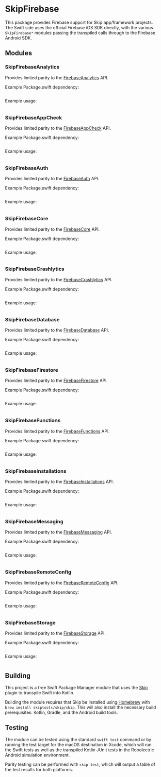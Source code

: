 # SkipFirebase

This package provides Firebase support for Skip app/framework projects.
The Swift side uses the official Firebase iOS SDK directly,
with the various `SkipFirebase*` modules passing the transpiled calls
through to the Firebase Android SDK.

## Modules

### SkipFirebaseAnalytics

Provides limited parity to the [FirebaseAnalytics](https://firebase.google.com/docs/reference/swift/firebaseanalytics/api/reference/Classes/Analytics) API.

Example Package.swift dependency:

```swift

```

Example usage:

```swift

```

### SkipFirebaseAppCheck

Provides limited parity to the [FirebaseAppCheck](https://firebase.google.com/docs/reference/swift/firebaseappcheck/api/reference/Classes/AppCheck) API.

Example Package.swift dependency:

```swift

```

Example usage:

```swift

```

### SkipFirebaseAuth

Provides limited parity to the [FirebaseAuth](https://firebase.google.com/docs/reference/swift/firebaseauth/api/reference/Classes/Auth) API.

Example Package.swift dependency:

```swift

```

Example usage:

```swift

```

### SkipFirebaseCore

Provides limited parity to the [FirebaseCore](https://firebase.google.com/docs/reference/swift/firebasecore/api/reference/Classes/Core) API.

Example Package.swift dependency:

```swift

```

Example usage:

```swift

```

### SkipFirebaseCrashlytics

Provides limited parity to the [FirebaseCrashlytics](https://firebase.google.com/docs/reference/swift/firebasecrashlytics/api/reference/Classes/Crashlytics) API.

Example Package.swift dependency:

```swift

```

Example usage:

```swift

```

### SkipFirebaseDatabase

Provides limited parity to the [FirebaseDatabase](https://firebase.google.com/docs/reference/swift/firebasedatabase/api/reference/Classes/Database) API.

Example Package.swift dependency:

```swift

```

Example usage:

```swift

```

### SkipFirebaseFirestore

Provides limited parity to the [FirebaseFirestore](https://firebase.google.com/docs/reference/swift/firebasefirestore/api/reference/Classes/Firestore) API.

Example Package.swift dependency:

```swift

```

Example usage:

```swift

```

### SkipFirebaseFunctions

Provides limited parity to the [FirebaseFunctions](https://firebase.google.com/docs/reference/swift/firebasefunctions/api/reference/Classes/Functions) API.

Example Package.swift dependency:

```swift

```

Example usage:

```swift

```

### SkipFirebaseInstallations

Provides limited parity to the [FirebaseInstallations](https://firebase.google.com/docs/reference/swift/firebaseinstallations/api/reference/Classes/Installations) API.

Example Package.swift dependency:

```swift

```

Example usage:

```swift

```

### SkipFirebaseMessaging

Provides limited parity to the [FirebaseMessaging](https://firebase.google.com/docs/reference/swift/firebasemessaging/api/reference/Classes/Messaging) API.

Example Package.swift dependency:

```swift

```

Example usage:

```swift

```

### SkipFirebaseRemoteConfig

Provides limited parity to the [FirebaseRemoteConfig](https://firebase.google.com/docs/reference/swift/firebaseremoteconfig/api/reference/Classes/RemoteConfig) API.

Example Package.swift dependency:

```swift

```

Example usage:

```swift

```

### SkipFirebaseStorage

Provides limited parity to the [FirebaseStorage](https://firebase.google.com/docs/reference/swift/firebasestorage/api/reference/Classes/Storage) API.

Example Package.swift dependency:

```swift

```

Example usage:

```swift

```



## Building

This project is a free Swift Package Manager module that uses the
[Skip](https://skip.tools) plugin to transpile Swift into Kotlin.

Building the module requires that Skip be installed using 
[Homebrew](https://brew.sh) with `brew install skiptools/skip/skip`.
This will also install the necessary build prerequisites:
Kotlin, Gradle, and the Android build tools.

## Testing

The module can be tested using the standard `swift test` command
or by running the test target for the macOS destination in Xcode,
which will run the Swift tests as well as the transpiled
Kotlin JUnit tests in the Robolectric Android simulation environment.

Parity testing can be performed with `skip test`,
which will output a table of the test results for both platforms.
